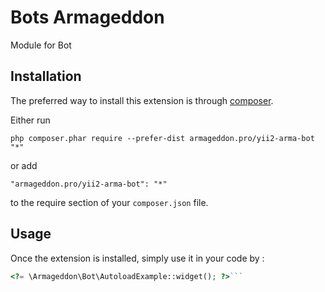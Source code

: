 Bots Armageddon
=======================
Module for Bot

Installation
------------

The preferred way to install this extension is through [composer](http://getcomposer.org/download/).

Either run

```
php composer.phar require --prefer-dist armageddon.pro/yii2-arma-bot "*"
```

or add

```
"armageddon.pro/yii2-arma-bot": "*"
```

to the require section of your `composer.json` file.


Usage
-----

Once the extension is installed, simply use it in your code by  :

```php
<?= \Armageddon\Bot\AutoloadExample::widget(); ?>```
